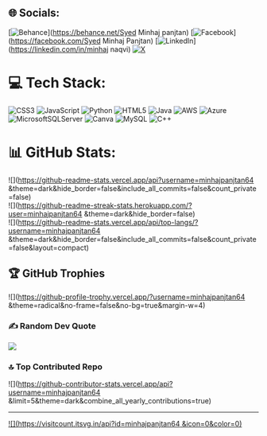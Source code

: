
## 🌐 Socials:
[![Behance](https://img.shields.io/badge/Behance-1769ff?logo=behance&logoColor=white)](https://behance.net/Syed Minhaj panjtan) [![Facebook](https://img.shields.io/badge/Facebook-%231877F2.svg?logo=Facebook&logoColor=white)](https://facebook.com/Syed Minhaj Panjtan) [![LinkedIn](https://img.shields.io/badge/LinkedIn-%230077B5.svg?logo=linkedin&logoColor=white)](https://linkedin.com/in/minhaj naqvi) [![X](https://img.shields.io/badge/X-black.svg?logo=X&logoColor=white)](https://x.com/naqvi-minhaj) 

# 💻 Tech Stack:
![CSS3](https://img.shields.io/badge/css3-%231572B6.svg?style=for-the-badge&logo=css3&logoColor=white) ![JavaScript](https://img.shields.io/badge/javascript-%23323330.svg?style=for-the-badge&logo=javascript&logoColor=%23F7DF1E) ![Python](https://img.shields.io/badge/python-3670A0?style=for-the-badge&logo=python&logoColor=ffdd54) ![HTML5](https://img.shields.io/badge/html5-%23E34F26.svg?style=for-the-badge&logo=html5&logoColor=white) ![Java](https://img.shields.io/badge/java-%23ED8B00.svg?style=for-the-badge&logo=openjdk&logoColor=white) ![AWS](https://img.shields.io/badge/AWS-%23FF9900.svg?style=for-the-badge&logo=amazon-aws&logoColor=white) ![Azure](https://img.shields.io/badge/azure-%230072C6.svg?style=for-the-badge&logo=microsoftazure&logoColor=white) ![MicrosoftSQLServer](https://img.shields.io/badge/Microsoft%20SQL%20Server-CC2927?style=for-the-badge&logo=microsoft%20sql%20server&logoColor=white) ![Canva](https://img.shields.io/badge/Canva-%2300C4CC.svg?style=for-the-badge&logo=Canva&logoColor=white) ![MySQL](https://img.shields.io/badge/mysql-4479A1.svg?style=for-the-badge&logo=mysql&logoColor=white) ![C++](https://img.shields.io/badge/c++-%2300599C.svg?style=for-the-badge&logo=c%2B%2B&logoColor=white)
# 📊 GitHub Stats:
![](https://github-readme-stats.vercel.app/api?username=minhajpanjtan64 &theme=dark&hide_border=false&include_all_commits=false&count_private=false)<br/>
![](https://github-readme-streak-stats.herokuapp.com/?user=minhajpanjtan64 &theme=dark&hide_border=false)<br/>
![](https://github-readme-stats.vercel.app/api/top-langs/?username=minhajpanjtan64 &theme=dark&hide_border=false&include_all_commits=false&count_private=false&layout=compact)

## 🏆 GitHub Trophies
![](https://github-profile-trophy.vercel.app/?username=minhajpanjtan64 &theme=radical&no-frame=false&no-bg=true&margin-w=4)

### ✍️ Random Dev Quote
![](https://quotes-github-readme.vercel.app/api?type=horizontal&theme=radical)

### 🔝 Top Contributed Repo
![](https://github-contributor-stats.vercel.app/api?username=minhajpanjtan64 &limit=5&theme=dark&combine_all_yearly_contributions=true)

---
[![](https://visitcount.itsvg.in/api?id=minhajpanjtan64 &icon=0&color=0)](https://visitcount.itsvg.in)

<!-- Proudly created with GPRM ( https://gprm.itsvg.in ) -->
